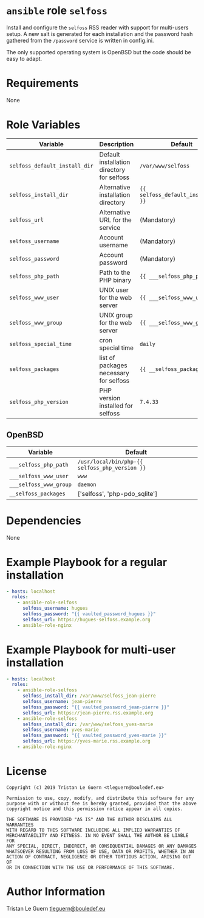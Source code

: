 # `ansible` role `selfoss`

Install and configure the `selfoss` RSS reader with support for multi-users setup.
A new salt is generated for each installation and the password hash gathered from the `/password` service is written in config.ini.

The only supported operating system is OpenBSD but the code should be easy to adapt.

# Requirements

None

# Role Variables

| Variable | Description | Default |
|----------|-------------|---------|
| `selfoss_default_install_dir` | Default installation directory for selfoss | `/var/www/selfoss` |
| `selfoss_install_dir` | Alternative installation directory | `{{ selfoss_default_install_dir }}` |
| `selfoss_url` | Alternative URL for the service | (Mandatory) |
| `selfoss_username` | Account username | (Mandatory) |
| `selfoss_password` | Account password | (Mandatory) |
| `selfoss_php_path` | Path to the PHP binary | `{{ ___selfoss_php_path }}` |
| `selfoss_www_user` | UNIX user for the web server | `{{ ___selfoss_www_user }}` |
| `selfoss_www_group` | UNIX group for the web server | `{{ ___selfoss_www_group }}` |
| `selfoss_special_time` | cron special time | `daily` |
| `selfoss_packages` | list of packages necessary for selfoss | `{{ __selfoss_packages }}` |
| `selfoss_php_version` | PHP version installed for selfoss | `7.4.33` |

## OpenBSD

| Variable | Default |
|----------|---------|
| `___selfoss_php_path` | `/usr/local/bin/php-{{ selfoss_php_version }}` |
| `___selfoss_www_user` | `www` |
| `___selfoss_www_group` | `daemon` |
| `__selfoss_packages` | ['selfoss', 'php-pdo_sqlite'] |

# Dependencies

None

# Example Playbook for a regular installation

```yaml
- hosts: localhost
  roles:
    - ansible-role-selfoss
      selfoss_username: hugues
      selfoss_password: "{{ vaulted_password_hugues }}"
      selfoss_url: https://hugues-selfoss.example.org
    - ansible-role-nginx
```

# Example Playbook for multi-user installation

```yaml
- hosts: localhost
  roles:
    - ansible-role-selfoss
      selfoss_install_dir: /var/www/selfoss_jean-pierre
      selfoss_username: jean-pierre
      selfoss_password: "{{ vaulted_password_jean-pierre }}"
      selfoss_url: https://jean-pierre.rss.example.org
    - ansible-role-selfoss
      selfoss_install_dir: /var/www/selfoss_yves-marie
      selfoss_username: yves-marie
      selfoss_password: "{{ vaulted_password_yves-marie }}"
      selfoss_url: https://yves-marie.rss.example.org
    - ansible-role-nginx
```

# License

```
Copyright (c) 2019 Tristan Le Guern <tleguern@bouledef.eu>

Permission to use, copy, modify, and distribute this software for any
purpose with or without fee is hereby granted, provided that the above
copyright notice and this permission notice appear in all copies.

THE SOFTWARE IS PROVIDED "AS IS" AND THE AUTHOR DISCLAIMS ALL WARRANTIES
WITH REGARD TO THIS SOFTWARE INCLUDING ALL IMPLIED WARRANTIES OF
MERCHANTABILITY AND FITNESS. IN NO EVENT SHALL THE AUTHOR BE LIABLE FOR
ANY SPECIAL, DIRECT, INDIRECT, OR CONSEQUENTIAL DAMAGES OR ANY DAMAGES
WHATSOEVER RESULTING FROM LOSS OF USE, DATA OR PROFITS, WHETHER IN AN
ACTION OF CONTRACT, NEGLIGENCE OR OTHER TORTIOUS ACTION, ARISING OUT OF
OR IN CONNECTION WITH THE USE OR PERFORMANCE OF THIS SOFTWARE.
```

# Author Information

Tristan Le Guern <tleguern@bouledef.eu>
